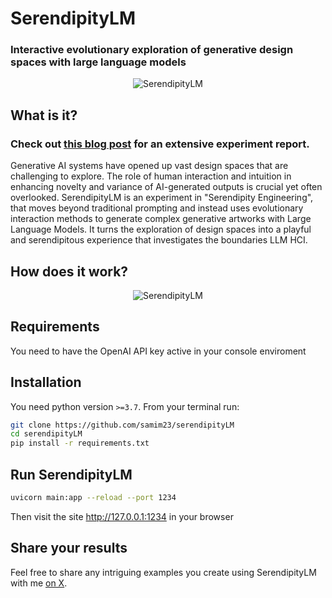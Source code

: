 # SerendipityLM

### Interactive evolutionary exploration of generative design spaces with large language models

<p align="center"><img alt="SerendipityLM" src="https://samim.io/studio/assets/work/serendipity/serendipityLM00.png" /></p>

## What is it?

### **Check out [this blog post](https://samim.io/studio/work/serendipityLM/) for an extensive experiment report.**

Generative AI systems have opened up vast design spaces that are challenging to explore. The role of human interaction and intuition in enhancing novelty and variance of AI-generated outputs is crucial yet often overlooked. SerendipityLM is an experiment in "Serendipity Engineering", that moves beyond traditional prompting and instead uses evolutionary interaction methods to generate complex generative artworks with Large Language Models. It turns the exploration of design spaces into a playful and serendipitous experience that investigates the boundaries LLM HCI.

## How does it work?

<p align="center"><img alt="SerendipityLM" src="https://samim.io/studio/assets/work/serendipity/serendipityLM02.png" /></p>

## Requirements

You need to have the OpenAI API key active in your console enviroment

## Installation

You need python version `>=3.7`. From your terminal run:

```bash
git clone https://github.com/samim23/serendipityLM
cd serendipityLM
pip install -r requirements.txt
```

## Run SerendipityLM

```bash
uvicorn main:app --reload --port 1234
```

Then visit the site http://127.0.0.1:1234 in your browser

## Share your results

Feel free to share any intriguing examples you create using SerendipityLM with me [on X](https://x.com/samim).
